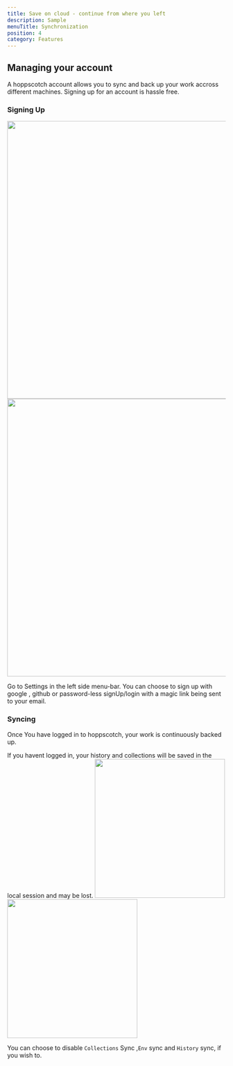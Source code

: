```yaml
---
title: Save on cloud - continue from where you left
description: Sample
menuTitle: Synchronization
position: 4
category: Features
---
```


## Managing your account

A hoppscotch account allows you to sync and back up your work accross different machines.
Signing up for an account is hassle free.

### Signing Up

<img src="/Account/signup-light.png" class="light-img" width="1280" height="640" alt=""/>
<img src="/Account/signup-dark.png"  class="dark-img"  width="1280" height="640" alt=""/>

Go to Settings in the left side menu-bar.
You can choose to sign up with google , github or password-less signUp/login with a magic link being sent to your email.

### Syncing

Once You have logged in to hoppscotch, your work is continuously backed up.

<alert type="warning">
If you havent logged in, your history and collections will be saved in the local session and may be lost.
</alert>

<img src="/Account/sync-dark.png"  class="dark-img"  width="300" height="320" alt=""/>

<img src="/Account/sync-light.png"  class="light-img"  width="300" height="320" alt=""/>

You can choose to disable `Collections` Sync ,`Env` sync and `History` sync, if you wish to.
